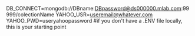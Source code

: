 DB_CONNECT=mongodb://DBname:DBpassword@ds000000.mlab.com:99999/colectionName
YAHOO_USR=useremail@whatever.com
YAHOO_PWD=useryahoopassword
#if you don't have a .ENV file locally, this is your starting point
